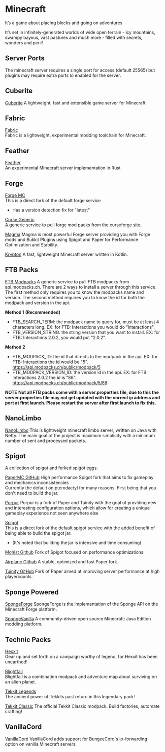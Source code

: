 # Minecraft

It’s a game about placing blocks and going on adventures

It’s set in infinitely-generated worlds of wide open terrain - icy mountains, swampy bayous, vast pastures and much more - filled with secrets, wonders and peril!

## Server Ports
The minecraft server requires a single port for access (default 25565) but plugins may require extra ports to enabled for the server.

## Cuberite
[Cuberite](https://cuberite.org)
A lightweight, fast and extensible game server for Minecraft

## Fabric
[Fabric](https://fabricmc.net)  
Fabric is a lightweight, experimental modding toolchain for Minecraft.

## Feather
[Feather](https://github.com/feather-rs/feather)  
An experimental Minecraft server implementation in Rust 

## Forge 
[Forge MC](https://files.minecraftforge.net)  
This is a direct fork of the default forge service  
- Has a version detection fix for "latest"  

[Curse Generic](https://www.curseforge.com)  
A generic service to pull forge mod packs from the curseforge site.  

[Magma](https://magmafoundation.org)
Magma is most powerful Forge server providing you with Forge mods and Bukkit Plugins using Spigot and Paper for Performance Optimization and Stability.

[Krypton](https://github.com/KryptonMC/Krypton)
A fast, lightweight Minecraft server written in Kotlin.

## FTB Packs
[FTB Modpacks](https://api.modpacks.ch)
A generic service to pull FTB modpacks from api.modpacks.ch.
There are 2 ways to install a server through this service.
The first method only requires you to know the modpacks name and version.
The second method requires you to know the id for both the modpack and version in the api.

**Method 1 (Recommended)**
- FTB_SEARCH_TERM: the modpack name to query for, must be at least 4 characters long.
  EX: for FTB: Interactions you would do "interactions".
- FTB_VERSION_STRING: the string version that you want to install.
  EX: for FTB: Interactions 2.0.2, you would put "2.0.2".
  
**Method 2**
- FTB_MODPACK_ID: the id that directs to the modpack in the api.
  EX: for FTB: Interactions the id would be "5". https://api.modpacks.ch/public/modpack/5
- FTB_MODPACK_VERSION_ID: the version id in the api.
  EX: for FTB: Interactions 2.0.2 the id is "86". https://api.modpacks.ch/public/modpack/5/86

**NOTE**
**Not all FTB packs come with a server.properties file, due to this the server.properties file
may not get updated with the correct ip address and port at first launch.
Please restart the server after first launch to fix this.**  

## NanoLimbo
[NanoLimbo](https://github.com/Nan1t/NanoLimbo)
This is lightweight minecraft limbo server, written on Java with Netty. The main goal of the project is maximum simplicity with a minimum number of sent and processed packets.

## Spigot
A collection of spigot and forked spigot eggs.

[PaperMC GitHub](https://github.com/PaperMC/Paper)
High performance Spigot fork that aims to fix gameplay and mechanics inconsistencies  
Currently the default on pterodactyl for many reasons. First being that you don't need to build the jar.

[Purpur](https://purpur.pl3x.net)
Purpur is a fork of Paper and Tuinity with the goal of providing new and interesting configuration options, which allow for creating a unique gameplay experience not seen anywhere else

[Spigot](https://www.spigotmc.org)  
This is a direct fork of the default spigot service with the added benefit of being able to build the spigot jar.  
- (It's noted that building the jar is intensive and time consuming)

[Mohist Github](https://github.com/Mohist-Community/Mohist)
Fork of Spigot focused on performance optimizations.

[Airplane Github](https://github.com/TECHNOVE/Airplane)
A stable, optimized and fast Paper fork.

[Tuinity GitHub](https://github.com/Spottedleaf/Tuinity) 
Fork of Paper aimed at improving server performance at high playercounts.


## Sponge Powered
[SpongeForge](https://www.spongepowered.org)
SpongeForge is the implementation of the Sponge API on the Minecraft Forge platform.

[SpongeVanilla](https://www.spongepowered.org)
A community-driven open source Minecraft: Java Edition modding platform.

## Technic Packs
[Hexxit](https://www.technicpack.net/modpack/hexxit)  
Gear up and set forth on a campaign worthy of legend, for Hexxit has been unearthed!  

[Blightfall](https://www.technicpack.net/modpack/blightfall)  
Blightfall is a combination modpack and adventure map about surviving on an alien planet.  

[Tekkit Legends](https://www.technicpack.net/modpack/tekkit-legends)  
The ancient power of Tekkits past return in this legendary pack!

[Tekkit Classic](https://www.technicpack.net/modpack/tekkit.552560)
The official Tekkit Classic modpack. Build factories, automate crafting!  

## VanillaCord
[VanillaCord](https://github.com/ME1312/VanillaCord)
VanillaCord adds support for BungeeCord's ip-forwarding option on vanilla Minecraft servers.